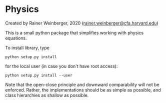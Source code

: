 # Physics

Created by Rainer Weinberger, 2020 (rainer.weinberger@cfa.harvard.edu)

This is a small python package that simplifies working with physics equations.

To install library, type

    python setup.py install
    
for the local user (in case you don't have root access):

    python setup.py install --user

Note that the open-close principle and downward comparability will not be enforced.
Rather, the implementations should be as simple as possible, and class hierarchies 
as shallow as possible.